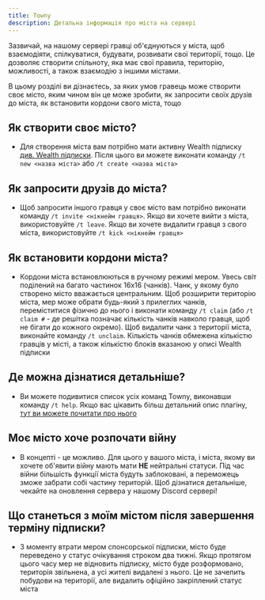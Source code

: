 ```yaml
---
title: Towny
description: Детальна інформація про міста на сервері
---
```


Зазвичай, на нашому сервері гравці об'єднуються у міста, щоб взаємодіяти, спілкуватися, будувати, розвивати свої території, тощо. Це дозволяє створити спільноту, яка має свої правила, територію, можливості, а також взаємодію з іншими містами. 

В цьому розділі ви дізнаєтесь, за яких умов гравець може створити своє місто, яким чином він це може зробити, як запросити своїх друзів до міста, як встановити кордони свого міста, тощо


## Як створити своє місто?

- Для створення міста вам потрібно мати активну Wealth підписку [див. Wealth підписки](sponsorship). Після цього ви можете виконати команду `/t new <назва міста>` або `/t create <назва міста>`

## Як запросити друзів до міста?

- Щоб запросити іншого гравця у своє місто вам потрібно виконати команду `/t invite <нікнейм гравця>`. Якщо ви хочете вийти з міста, використовуйте `/t leave`. Якщо ви хочете видалити гравця з свого міста, використовуйте `/t kick <нікнейм гравця>`

## Як встановити кордони міста?

- Кордони міста встановлюються в ручному режимі мером. Увесь світ поділений на багато частинок 16х16 (чанків). Чанк, у якому було створено місто вважається центральним. Щоб розширити територію міста, мер може обрати будь-який з прилеглих чанків, переміститися фізично до нього і виконати команду `/t claim` (або `/t claim #` - де решітка позначає кількість чанків навколо гравця, щоб не бігати до кожного окремо). Щоб видалити чанк з території міста, виконайте команду `/t unclaim`. Кількість чанків обмежена кількістю гравців у місті, а також кількістю блоків вказаною у описі Wealth підписки

## Де можна дізнатися детальніше?

- Ви можете подивитися список усіх команд Towny, виконавши команду `/t help`. Якщо вас цікавить більш детальний опис плагіну, [тут ви можете почитати про нього](https://wiki.ccnetmc.com/Guides/TownyPlugin)

## Моє місто хоче розпочати війну

- В концепті - це можливо. Для цього у вашого міста, і міста, якому ви хочете об'явити війну мають мати **НЕ** нейтральні статуси. Під час війни більшість функції міста будуть заблоковані, а переможець зможе забрати собі частину територій. Щоб дізнатися детальніше, чекайте на оновлення сервера у нашому Discord сервері!

## Що станеться з моїм містом після завершення терміну підписки?

- З моменту втрати мером спонсорської підписки, місто буде переведено у статус очікування строком два тижні. Якщо протягом цього часу мер не відновить підписку, місто буде розформовано, територія звільнена, а усі жителі видалені з нього. Це не зачепить побудови на території, але видалить офіційно закріплений статус міста